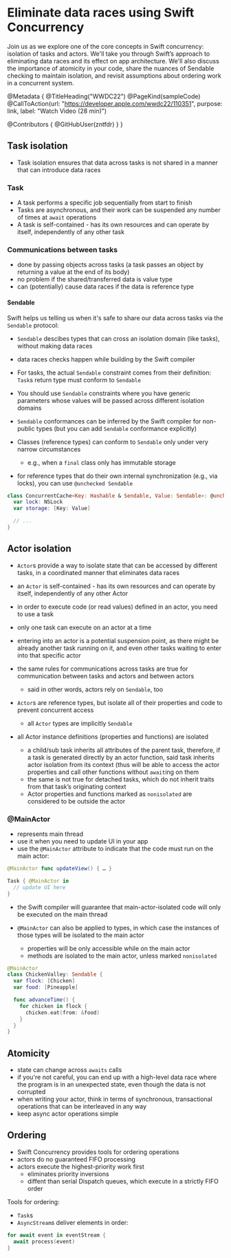 # Eliminate data races using Swift Concurrency

Join us as we explore one of the core concepts in Swift concurrency: isolation of tasks and actors. We'll take you through Swift’s approach to eliminating data races and its effect on app architecture. We'll also discuss the importance of atomicity in your code, share the nuances of Sendable checking to maintain isolation, and revisit assumptions about ordering work in a concurrent system.

@Metadata {
   @TitleHeading("WWDC22")
   @PageKind(sampleCode)
   @CallToAction(url: "https://developer.apple.com/wwdc22/110351", purpose: link, label: "Watch Video (28 min)")

   @Contributors {
      @GitHubUser(zntfdr)
   }
}



## Task isolation

- Task isolation ensures that data across tasks is not shared in a manner that can introduce data races

### Task

- A task performs a specific job sequentially from start to finish
- Tasks are asynchronous, and their work can be suspended any number of times at `await` operations
- A task is self-contained - has its own resources and can operate by itself, independently of any other task

### Communications between tasks

- done by passing objects across tasks (a task passes an object by returning a value at the end of its body)
- no problem if the shared/transferred data is value type
- can (potentially) cause data races if the data is reference type

#### Sendable

Swift helps us telling us when it's safe to share our data across tasks via the `Sendable` protocol:

- `Sendable` descibes types that can cross an isolation domain (like tasks), without making data races 
- data races checks happen while building by the Swift compiler
- For tasks, the actual `Sendable` constraint comes from their definition: `Task`s return type must conform to `Sendable`
- You should use `Sendable` constraints where you have generic parameters whose values will be passed across different isolation domains
- `Sendable` conformances can be inferred by the Swift compiler for non-public types (but you can add `Sendable` conformance explicitly)
- Classes (reference types) can conform to `Sendable` only under very narrow circumstances
  - e.g., when a `final` class only has immutable storage

- for reference types that do their own internal synchronization (e.g., via locks), you can use `@unchecked Sendable`

```swift
class ConcurrentCache<Key: Hashable & Sendable, Value: Sendable>: @unchecked Sendable {
  var lock: NSLock
  var storage: [Key: Value]

  // ...
}
```

## Actor isolation

- `Actor`s provide a way to isolate state that can be accessed by different tasks, in a coordinated manner that eliminates data races
- an `Actor` is self-contained - has its own resources and can operate by itself, independently of any other Actor
- in order to execute code (or read values) defined in an actor, you need to use a task
- only one task can execute on an actor at a time
- entering into an actor is a potential suspension point, as there might be already another task running on it, and even other tasks waiting to enter into that specific actor 
- the same rules for communications across tasks are true for communication between tasks and actors and between actors
  - said in other words, actors rely on `Sendable`, too

- `Actor`s are reference types, but isolate all of their properties and code to prevent concurrent access
  - all `Actor` types are implicitly `Sendable`

- all Actor instance definitions (properties and functions) are isolated
  - a child/sub task inherits all attributes of the parent task, therefore, if a task is generated directly by an actor function, said task inherits actor isolation from its context (thus will be able to access the actor properties and call other functions without `await`ing on them
  - the same is not true for detached tasks, which do not inherit traits from that task’s originating context
  - Actor properties and functions marked as `nonisolated` are considered to be outside the actor

### @MainActor

- represents main thread
- use it when you need to update UI in your app
- use the `@MainActor` attribute to indicate that the code must run on the main actor:

```swift
@MainActor func updateView() { … }

Task { @MainActor in
  // update UI here
}
```

- the Swift compiler will guarantee that main-actor-isolated code will only be executed on the main thread

- `@MainActor` can also be applied to types, in which case the instances of those types will be isolated to the main actor
  - properties will be only accessible while on the main actor
  - methods are isolated to the main actor, unless marked `nonisolated`

```swift
@MainActor
class ChickenValley: Sendable {
  var flock: [Chicken]
  var food: [Pineapple]

  func advanceTime() {
    for chicken in flock {
      chicken.eat(from: &food)
    }
  }
}
```

## Atomicity

- state can change across `awaits` calls
- if you're not careful, you can end up with a high-level data race where the program is in an unexpected state, even though the data is not corrupted
- when writing your actor, think in terms of synchronous, transactional operations that can be interleaved in any way
- keep async actor operations simple

## Ordering

- Swift Concurrency provides tools for ordering operations
- actors do no guaranteed FIFO processing
- actors execute the highest-priority work first
  - eliminates priority inversions
  - diffent than serial Dispatch queues, which execute in a strictly FIFO order

Tools for ordering:

- `Task`s
- `AsyncStream`s deliver elements in order:

```swift
for await event in eventStream {
  await process(event)
}
```